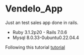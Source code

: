 # Vendelo_App

Just an test sales app done in rails.
* Ruby 3.1.2p20 -  Rails 7.0.6
* Mysql 8.0.33-0ubuntu0.22.04.4

Following this tutorial
[tutorial]('https://www.youtube.com/playlist?list=PLP06kydD_xaUS6plnsdonHa5ySbPx1PrP')
